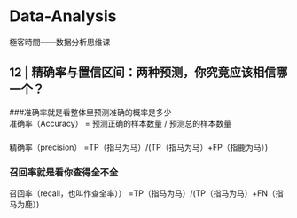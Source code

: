 # Data-Analysis
極客時間——数据分析思维课


## 12 | 精确率与置信区间：两种预测，你究竟应该相信哪一个？

###准确率就是看整体里预测准确的概率是多少  
准确率（Accuracy） = 预测正确的样本数量 / 预测总的样本数量

###   
精确率（precision） =TP（指马为马）/(TP（指马为马）+FP（指鹿为马）)

### 召回率就是看你查得全不全  
召回率（recall，也叫作查全率）） =TP（指马为马）/(TP（指马为马）+FN（指马为鹿）)
